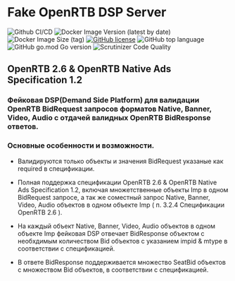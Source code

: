 # Fake OpenRTB DSP Server
![Github CI/CD](https://img.shields.io/github/workflow/status/RapidCodeLab/fakedsp/Go?style=flat-square)
![Docker Image Version (latest by date)](https://img.shields.io/docker/v/rapidcodelab/fakedsp?style=flat-square)
![Docker Image Size (tag)](https://img.shields.io/docker/image-size/rapidcodelab/fakedsp/latest?style=flat-square)
[![GitHub license](https://img.shields.io/github/license/RapidCodeLab/fakedsp?style=flat-square)](https://github.com/RapidCodeLab/fakedsp/blob/main/LICENSE)
![GitHub top language](https://img.shields.io/github/languages/top/RapidCodeLab/fakedsp?style=flat-square)
![GitHub go.mod Go version](https://img.shields.io/github/go-mod/go-version/RapidCodeLab/fakedsp?style=flat-square)
![Scrutinizer Code Quality](https://img.shields.io/scrutinizer/quality/g/RapidCodeLab/fakedsp/main?style=flat-square)

## OpenRTB 2.6 & OpenRTB Native Ads Specification 1.2

### Фейковая DSP(Demand Side Platform) для валидации OpenRTB BidRequest запросов форматов Native, Banner, Video, Audio с отдачей валидных OpenRTB BidResponse ответов. 



### Основные особенности и возможности.


* Валидируются только объекты и значения BidRequest указаные как required в спецификации. 

* Полная поддержка спецификации OpenRTB 2.6 & OpenRTB Native Ads Specification 1.2, включая множетственные объекты Imp в одном BidRequest запросе, а так же соместный запрос Native, Banner, Video, Audio объектов в одном объекте Imp ( п. 3.2.4 Спецификации OpenRTB 2.6 ). 

* На каждый объект Native, Banner, Video, Audio объектов в одном объекте Imp фейковая DSP отвечает BidResponse объектом с  необхдимым количеством Bid объектов с указанием impid & mtype в соответствии с спецификацией.

* В ответе BidResponse поддерживается множество SeatBid объектов с множеством Bid объектов, в соответствии с спецификацией.